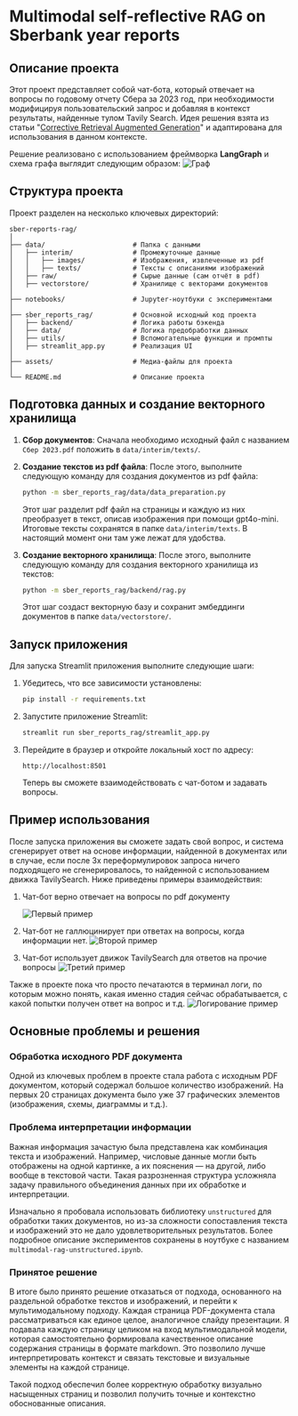 # Multimodal self-reflective RAG on Sberbank year reports

## Описание проекта

Этот проект представляет собой чат-бота, который отвечает на вопросы по годовому отчету Сбера за 2023 год, при необходимости модифицируя пользовательский запрос и добавляя в контекст результаты, найденные тулом Tavily Search. Идея решения взята из статьи "[Corrective Retrieval Augmented Generation](https://arxiv.org/pdf/2401.15884)" и адаптирована для использования в данном контексте. 

Решение реализовано с использованием фреймворка **LangGraph** и схема графа выглядит следующим образом:
![Граф](./assets/graph.png)


## Структура проекта

Проект разделен на несколько ключевых директорий:

```plaintext
sber-reports-rag/
│
├── data/                      # Папка с данными
│   ├── interim/               # Промежуточные данные
│   │   ├── images/            # Изображения, извлеченные из pdf
│   │   ├── texts/             # Тексты с описаниями изображений
│   ├── raw/                   # Сырые данные (сам отчёт в pdf)
│   ├── vectorstore/           # Хранилище с векторами документов
│
├── notebooks/                 # Jupyter-ноутбуки с экспериментами
│
├── sber_reports_rag/          # Основной исходный код проекта
│   ├── backend/               # Логика работы бэкенда 
│   ├── data/                  # Логика предобработки данных
│   ├── utils/                 # Вспомогательные функции и промпты
│   ├── streamlit_app.py       # Реализация UI
│
├── assets/                    # Медиа-файлы для проекта
│
└── README.md                  # Описание проекта
```

## Подготовка данных и создание векторного хранилища

1. **Сбор документов**:
   Сначала необходимо исходный файл с названием `Сбер 2023.pdf` положить в `data/interim/texts/`. 

2. **Создание текстов из pdf файла**:
   После этого, выполните следующую команду для создания документов из pdf файла:

   ```bash
   python -m sber_reports_rag/data/data_preparation.py
   ```

   Этот шаг разделит pdf файл на страницы и каждую из них преобразует в текст, описав изображения при помощи gpt4o-mini. Итоговые тексты сохранятся в папке `data/interim/texts`. В настоящий момент они там уже лежат для удобства.

3. **Создание векторного хранилища**:
   После этого, выполните следующую команду для создания векторного хранилища из текстов:

   ```bash
   python -m sber_reports_rag/backend/rag.py
   ```

   Этот шаг создаст векторную базу и сохранит эмбеддинги документов в папке `data/vectorstore/`.

## Запуск приложения

Для запуска Streamlit приложения выполните следующие шаги:

1. Убедитесь, что все зависимости установлены:

   ```bash
   pip install -r requirements.txt
   ```

2. Запустите приложение Streamlit:

   ```bash
   streamlit run sber_reports_rag/streamlit_app.py
   ```

3. Перейдите в браузер и откройте локальный хост по адресу:

   ```plaintext
   http://localhost:8501
   ```

   Теперь вы сможете взаимодействовать с чат-ботом и задавать вопросы.

## Пример использования

После запуска приложения вы сможете задать свой вопрос, и система сгенерирует ответ на основе информации, найденной в документах или в случае, если после 3х переформулировок запроса ничего подходящего не сгенерировалось, то найденной с использованием движка TavilySearch. Ниже приведены примеры взаимодействия:

1. Чат-бот верно отвечает на вопросы по pdf документу
   
   ![Первый пример](./assets/example1.png)

2. Чат-бот не галлюцинирует при ответах на вопросы, когда информации нет.
   ![Второй пример](./assets/example_hall.png)

3. Чат-бот использует движок TavilySearch для ответов на прочие вопросы
   ![Третий пример](./assets/example_tavily.png)

Также в проекте пока что просто печатаются в терминал логи, по которым можно понять, какая именно стадия сейчас обрабатывается, с какой попытки получен ответ на вопрос и т.д.
   ![Логирование пример](./assets/example_logs.png)

## Основные проблемы и решения

### Обработка исходного PDF документа

Одной из ключевых проблем в проекте стала работа с исходным PDF документом, который содержал большое количество изображений. На первых 20 страницах документа было уже 37 графических элементов (изображения, схемы, диаграммы и т.д.). 

### Проблема интерпретации информации

Важная информация зачастую была представлена как комбинация текста и изображений. Например, числовые данные могли быть отображены на одной картинке, а их пояснения — на другой, либо вообще в текстовой части. Такая разрозненная структура усложняла задачу правильного объединения данных при их обработке и интерпретации.

Изначально я пробовала использовать библиотеку `unstructured` для обработки таких документов, но из-за сложности сопоставления текста и изображений это не дало удовлетворительных результатов. Более подробное описание экспериментов сохранены в ноутбуке с названием `multimodal-rag-unstructured.ipynb`.

### Принятое решение

В итоге было принято решение отказаться от подхода, основанного на раздельной обработке текстов и изображений, и перейти к мультимодальному подходу. Каждая страница PDF-документа стала рассматриваться как единое целое, аналогичное слайду презентации. Я подавала каждую страницу целиком на вход мультимодальной модели, которая самостоятельно формировала качественное описание содержания страницы в формате markdown. Это позволило лучше интерпретировать контекст и связать текстовые и визуальные элементы на каждой странице.

Такой подход обеспечил более корректную обработку визуально насыщенных страниц и позволил получить точные и контекстно обоснованные описания.
